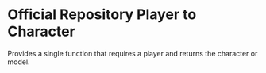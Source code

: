 # Official Repository Player to Character
Provides a single function that requires a player and returns the character or model.
